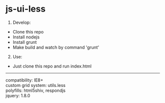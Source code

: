 js-ui-less 
==========

1. Develop:
  * Clone this repo
  * Install nodejs
  * Install grunt
  * Make build and watch by command 'grunt'

2. Use:
  * Just clone this repo and run index.html

<hr />
compatibility: IE8+
<br />
custom grid system: utils.less
<br />
polyfills: html5shiv, respondjs
<br />
jquery: 1.8.0





